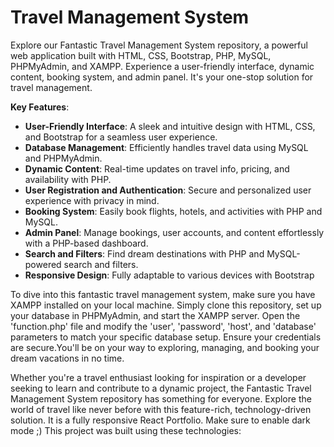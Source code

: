 <h1>Travel Management System</h1>
Explore our Fantastic Travel Management System repository, a powerful web application built with HTML, CSS, Bootstrap, PHP, MySQL, PHPMyAdmin, and XAMPP. Experience a user-friendly interface, dynamic content, booking system, and admin panel. It's your one-stop solution for travel management. 


**Key Features**:

- **User-Friendly Interface**: A sleek and intuitive design with HTML, CSS, and Bootstrap for a seamless user experience.
- **Database Management**: Efficiently handles travel data using MySQL and PHPMyAdmin.
- **Dynamic Content**: Real-time updates on travel info, pricing, and availability with PHP.
- **User Registration and Authentication**: Secure and personalized user experience with privacy in mind.
- **Booking System**: Easily book flights, hotels, and activities with PHP and MySQL.
- **Admin Panel**: Manage bookings, user accounts, and content effortlessly with a PHP-based dashboard.
- **Search and Filters**: Find dream destinations with PHP and MySQL-powered search and filters.
- **Responsive Design**: Fully adaptable to various devices with Bootstrap

To dive into this fantastic travel management system, make sure you have XAMPP installed on your local machine. Simply clone this repository, set up your database in PHPMyAdmin, and start the XAMPP server.  Open the 'function.php' file and modify the 'user', 'password', 'host', and 'database' parameters to match your specific database setup. Ensure your credentials are secure.You'll be on your way to exploring, managing, and booking your dream vacations in no time.

Whether you're a travel enthusiast looking for inspiration or a developer seeking to learn and contribute to a dynamic project, the Fantastic Travel Management System repository has something for everyone. Explore the world of travel like never before with this feature-rich, technology-driven solution.
It is a fully responsive React Portfolio. Make sure to enable dark mode ;)
This project was built using these technologies:





